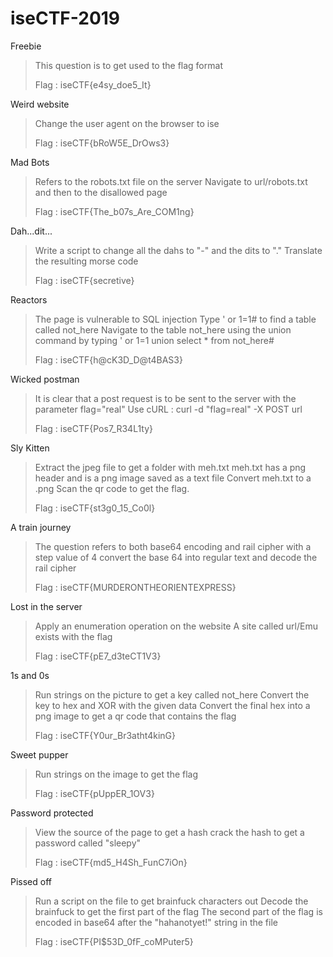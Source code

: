 # iseCTF-2019

Freebie
>This question is to get used to the flag format
>
>Flag : iseCTF{e4sy_doe5_It}

Weird website
>Change the user agent on the browser to ise
>
>Flag : iseCTF{bRoW5E_DrOws3}

Mad Bots
>Refers to the robots.txt file on the server
>Navigate to url/robots.txt and then to the disallowed page
>
>Flag :  iseCTF{The_b07s_Are_COM1ng}

Dah...dit...  
>Write a script to change all the dahs to "-" and the dits to "."
>Translate the resulting morse code
>
>Flag : iseCTF{secretive}

Reactors 
>The page is vulnerable to SQL injection
>Type ' or 1=1# to find a table called not_here
>Navigate to the table not_here using the union command by typing
>' or 1=1 union select * from not_here#
>
>Flag : iseCTF{h@cK3D_D@t4BAS3}

Wicked postman 
>It is clear that a post request is to be sent to the server with the parameter flag="real"
>Use cURL : curl -d "flag=real" -X POST url
>
>Flag : iseCTF{Pos7_R34L1ty}

Sly Kitten 
>Extract the jpeg file to get a folder with meh.txt
>meh.txt has a png header and is a png image saved as a text file
>Convert meh.txt to a .png
>Scan the qr code to get the flag.
>
>Flag : iseCTF{st3g0_15_Co0l}

A train journey 
>The question refers to both base64 encoding and rail cipher with a step value of 4
>convert the base 64 into regular text and decode the rail cipher
>
>Flag : iseCTF{MURDERONTHEORIENTEXPRESS}

Lost in the server 
>Apply an enumeration operation on the website
>A site called url/Emu exists with the flag
>
>Flag : iseCTF{pE7_d3teCT1V3}

1s and 0s 
>Run strings on the picture to get a key called not_here
>Convert the key to hex and XOR with the given data
>Convert the final hex into a png image to get a qr code that contains the flag
>
>Flag : iseCTF{Y0ur_Br3atht4kinG}

Sweet pupper
>Run strings on the image to get the flag
>
>Flag : iseCTF{pUppER_1OV3}

Password protected
>View the source of the page to get a hash
>crack the hash to get a password called "sleepy"
>
>Flag : iseCTF{md5_H4Sh_FunC7iOn}

Pissed off
>Run a script on the file to get brainfuck characters out
>Decode the brainfuck to get the first part of the flag
>The second part of the flag is encoded in base64 after the "hahanotyet!" string in the file
>
>Flag : iseCTF{PI$53D_0fF_coMPuter5}


